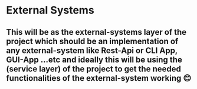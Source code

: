 # External Systems

## This will be as the external-systems layer of the project which should be an implementation of any external-system like Rest-Api or CLI App, GUI-App ...etc and ideally this will be using the (service layer) of the project to get the needed functionalities of the external-system working 😊
